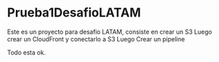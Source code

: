 # Prueba1DesafioLATAM

Este es un proyecto para desafio LATAM, consiste en crear un S3
Luego crear un CloudFront y conectarlo a S3
Luego Crear un pipeline

Todo esta ok.
